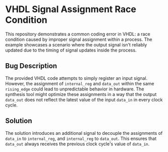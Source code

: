# VHDL Signal Assignment Race Condition
This repository demonstrates a common coding error in VHDL: a race condition caused by improper signal assignment within a process.  The example showcases a scenario where the output signal isn't reliably updated due to the timing of signal updates inside the process.

## Bug Description
The provided VHDL code attempts to simply register an input signal.  However, the assignment of `internal_reg` and `data_out` within the same `rising_edge` could lead to unpredictable behavior in hardware.  The synthesis tool might optimize these assignments in a way that the output `data_out` does not reflect the latest value of the input `data_in` in every clock cycle.

## Solution
The solution introduces an additional signal to decouple the assignments of `data_in` to `internal_reg`, and `internal_reg` to `data_out`. This ensures that `data_out` always receives the previous clock cycle's value of `data_in`.